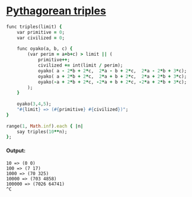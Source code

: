 [1]: http://rosettacode.org/wiki/Pythagorean_triples

# [Pythagorean triples][1]

```ruby
func triples(limit) {
    var primitive = 0;
    var civilized = 0;
 
    func oyako(a, b, c) {
        (var perim = a+b+c) > limit || (
            primitive++;
            civilized += int(limit / perim);
            oyako( a - 2*b + 2*c,  2*a - b + 2*c,  2*a - 2*b + 3*c);
            oyako( a + 2*b + 2*c,  2*a + b + 2*c,  2*a + 2*b + 3*c);
            oyako(-a + 2*b + 2*c, -2*a + b + 2*c, -2*a + 2*b + 3*c);
        );
    }
 
    oyako(3,4,5);
    "#{limit} => (#{primitive} #{civilized})";
}
 
range(1, Math.inf).each { |n|
    say triples(10**n);
};
```

#### Output:
```
10 => (0 0)
100 => (7 17)
1000 => (70 325)
10000 => (703 4858)
100000 => (7026 64741)
^C
```